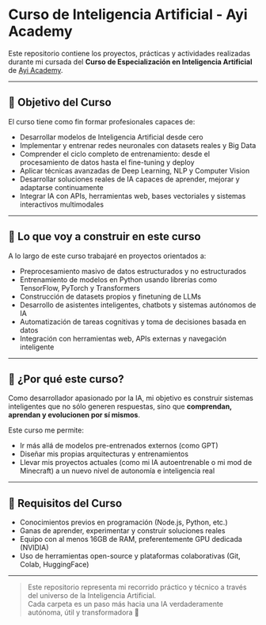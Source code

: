 # Curso de Inteligencia Artificial - Ayi Academy

Este repositorio contiene los proyectos, prácticas y actividades realizadas durante mi cursada del **Curso de Especialización en Inteligencia Artificial** de [Ayi Academy](https://ayiacademy.com/).

---

## 🎯 Objetivo del Curso

El curso tiene como fin formar profesionales capaces de:

- Desarrollar modelos de Inteligencia Artificial desde cero
- Implementar y entrenar redes neuronales con datasets reales y Big Data
- Comprender el ciclo completo de entrenamiento: desde el procesamiento de datos hasta el fine-tuning y deploy
- Aplicar técnicas avanzadas de Deep Learning, NLP y Computer Vision
- Desarrollar soluciones reales de IA capaces de aprender, mejorar y adaptarse continuamente
- Integrar IA con APIs, herramientas web, bases vectoriales y sistemas interactivos multimodales

---

## 🚀 Lo que voy a construir en este curso

A lo largo de este curso trabajaré en proyectos orientados a:

- Preprocesamiento masivo de datos estructurados y no estructurados
- Entrenamiento de modelos en Python usando librerías como TensorFlow, PyTorch y Transformers
- Construcción de datasets propios y finetuning de LLMs
- Desarrollo de asistentes inteligentes, chatbots y sistemas autónomos de IA
- Automatización de tareas cognitivas y toma de decisiones basada en datos
- Integración con herramientas web, APIs externas y navegación inteligente

---

## 🧠 ¿Por qué este curso?

Como desarrollador apasionado por la IA, mi objetivo es construir sistemas inteligentes que no sólo generen respuestas, sino que **comprendan, aprendan y evolucionen por sí mismos**.

Este curso me permite:

- Ir más allá de modelos pre-entrenados externos (como GPT)
- Diseñar mis propias arquitecturas y entrenamientos
- Llevar mis proyectos actuales (como mi IA autoentrenable o mi mod de Minecraft) a un nuevo nivel de autonomía e inteligencia real

---

## 📌 Requisitos del Curso

- Conocimientos previos en programación (Node.js, Python, etc.)
- Ganas de aprender, experimentar y construir soluciones reales
- Equipo con al menos 16GB de RAM, preferentemente GPU dedicada (NVIDIA)
- Uso de herramientas open-source y plataformas colaborativas (Git, Colab, HuggingFace)

---

> Este repositorio representa mi recorrido práctico y técnico a través del universo de la Inteligencia Artificial.  
> Cada carpeta es un paso más hacia una IA verdaderamente autónoma, útil y transformadora 🚀